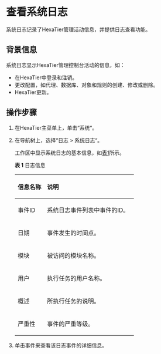 # 查看系统日志<a name="ZH-CN_TOPIC_0111166506"></a>

系统日志记录了HexaTier管理活动信息，并提供日志查看功能。

## 背景信息<a name="zh-cn_topic_0180960173_sf857b9efa844428196efe80f0debb86e"></a>

系统日志显示HexaTier管理控制台活动的信息，如：

-   在HexaTier中登录和注销。
-   更改配置，如代理、数据库、对象和规则的创建、修改或删除。
-   HexaTier更新。

## 操作步骤<a name="zh-cn_topic_0180960173_s00951c9034a24c4987aa1db8d3565405"></a>

1.  在HexaTier主菜单上，单击“系统“。
2.  在导航树上，选择“日志 \> 系统日志“。

    工作区中显示系统日志的基本信息，如[表1](#zh-cn_topic_0180960173_table204461569516)所示。

    **表 1**  日志信息

    <a name="zh-cn_topic_0180960173_table204461569516"></a>
    <table><thead align="left"><tr id="zh-cn_topic_0180960173_row10448115614518"><th class="cellrowborder" valign="top" width="24.62%" id="mcps1.2.3.1.1"><p id="zh-cn_topic_0180960173_p1444819565514"><a name="zh-cn_topic_0180960173_p1444819565514"></a><a name="zh-cn_topic_0180960173_p1444819565514"></a>信息名称</p>
    </th>
    <th class="cellrowborder" valign="top" width="75.38%" id="mcps1.2.3.1.2"><p id="zh-cn_topic_0180960173_p944917561514"><a name="zh-cn_topic_0180960173_p944917561514"></a><a name="zh-cn_topic_0180960173_p944917561514"></a>说明</p>
    </th>
    </tr>
    </thead>
    <tbody><tr id="zh-cn_topic_0180960173_row194491956953"><td class="cellrowborder" valign="top" width="24.62%" headers="mcps1.2.3.1.1 "><p id="zh-cn_topic_0180960173_p12449155619515"><a name="zh-cn_topic_0180960173_p12449155619515"></a><a name="zh-cn_topic_0180960173_p12449155619515"></a>事件ID</p>
    </td>
    <td class="cellrowborder" valign="top" width="75.38%" headers="mcps1.2.3.1.2 "><p id="zh-cn_topic_0180960173_p134498561957"><a name="zh-cn_topic_0180960173_p134498561957"></a><a name="zh-cn_topic_0180960173_p134498561957"></a>系统日志事件列表中事件的ID。</p>
    </td>
    </tr>
    <tr id="zh-cn_topic_0180960173_row5451756658"><td class="cellrowborder" valign="top" width="24.62%" headers="mcps1.2.3.1.1 "><p id="zh-cn_topic_0180960173_p104519566511"><a name="zh-cn_topic_0180960173_p104519566511"></a><a name="zh-cn_topic_0180960173_p104519566511"></a>日期</p>
    </td>
    <td class="cellrowborder" valign="top" width="75.38%" headers="mcps1.2.3.1.2 "><p id="zh-cn_topic_0180960173_p645211566520"><a name="zh-cn_topic_0180960173_p645211566520"></a><a name="zh-cn_topic_0180960173_p645211566520"></a>事件发生的时间点。</p>
    </td>
    </tr>
    <tr id="zh-cn_topic_0180960173_row1545225620512"><td class="cellrowborder" valign="top" width="24.62%" headers="mcps1.2.3.1.1 "><p id="zh-cn_topic_0180960173_p12452165610519"><a name="zh-cn_topic_0180960173_p12452165610519"></a><a name="zh-cn_topic_0180960173_p12452165610519"></a>模块</p>
    </td>
    <td class="cellrowborder" valign="top" width="75.38%" headers="mcps1.2.3.1.2 "><p id="zh-cn_topic_0180960173_p18452145615517"><a name="zh-cn_topic_0180960173_p18452145615517"></a><a name="zh-cn_topic_0180960173_p18452145615517"></a>被访问的模块名称。</p>
    </td>
    </tr>
    <tr id="zh-cn_topic_0180960173_row945217568517"><td class="cellrowborder" valign="top" width="24.62%" headers="mcps1.2.3.1.1 "><p id="zh-cn_topic_0180960173_p144527564518"><a name="zh-cn_topic_0180960173_p144527564518"></a><a name="zh-cn_topic_0180960173_p144527564518"></a>用户</p>
    </td>
    <td class="cellrowborder" valign="top" width="75.38%" headers="mcps1.2.3.1.2 "><p id="zh-cn_topic_0180960173_p945311565517"><a name="zh-cn_topic_0180960173_p945311565517"></a><a name="zh-cn_topic_0180960173_p945311565517"></a>执行任务的用户名称。</p>
    </td>
    </tr>
    <tr id="zh-cn_topic_0180960173_row84534562511"><td class="cellrowborder" valign="top" width="24.62%" headers="mcps1.2.3.1.1 "><p id="zh-cn_topic_0180960173_p1045514561256"><a name="zh-cn_topic_0180960173_p1045514561256"></a><a name="zh-cn_topic_0180960173_p1045514561256"></a>概述</p>
    </td>
    <td class="cellrowborder" valign="top" width="75.38%" headers="mcps1.2.3.1.2 "><p id="zh-cn_topic_0180960173_p1745518563517"><a name="zh-cn_topic_0180960173_p1745518563517"></a><a name="zh-cn_topic_0180960173_p1745518563517"></a>所执行任务的说明。</p>
    </td>
    </tr>
    <tr id="zh-cn_topic_0180960173_row11455156953"><td class="cellrowborder" valign="top" width="24.62%" headers="mcps1.2.3.1.1 "><p id="zh-cn_topic_0180960173_p16455156457"><a name="zh-cn_topic_0180960173_p16455156457"></a><a name="zh-cn_topic_0180960173_p16455156457"></a>严重性</p>
    </td>
    <td class="cellrowborder" valign="top" width="75.38%" headers="mcps1.2.3.1.2 "><p id="zh-cn_topic_0180960173_p164573566515"><a name="zh-cn_topic_0180960173_p164573566515"></a><a name="zh-cn_topic_0180960173_p164573566515"></a>事件的严重等级。</p>
    </td>
    </tr>
    </tbody>
    </table>

3.  单击事件来查看该日志事件的详细信息。

